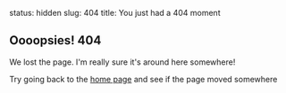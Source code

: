 status: hidden
slug: 404
title: You just had a 404 moment

## Oooopsies! 404
We lost the page. I'm really sure it's around here somewhere! 

Try going back to the [home page](/) and see if the page moved somewhere
